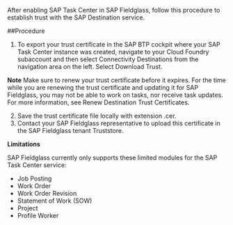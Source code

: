 After enabling SAP Task Center in SAP Fieldglass, follow this procedure to establish trust with the SAP Destination service.

##Procedure

1. To export your trust certificate in the SAP BTP cockpit where your SAP Task Center instance was created, navigate to your Cloud Foundry subaccount and then select Connectivity Destinations from the navigation area on the left.
Select Download Trust.
 
**Note**
Make sure to renew your trust certificate before it expires. For the time while you are renewing the trust certificate and updating it for SAP Fieldglass, you may not be able to work on tasks, nor receive task updates. For more information, see Renew Destination Trust Certificates.
 
2. Save the trust certificate file locally with extension .cer.
3. Contact your SAP Fieldglass representative to upload this certificate in the SAP Fieldglass tenant Truststore.

**Limitations**

SAP Fieldglass currently only supports these limited modules for the SAP Task Center service:
* Job Posting
* Work Order
* Work Order Revision
* Statement of Work (SOW)
* Project
* Profile Worker
